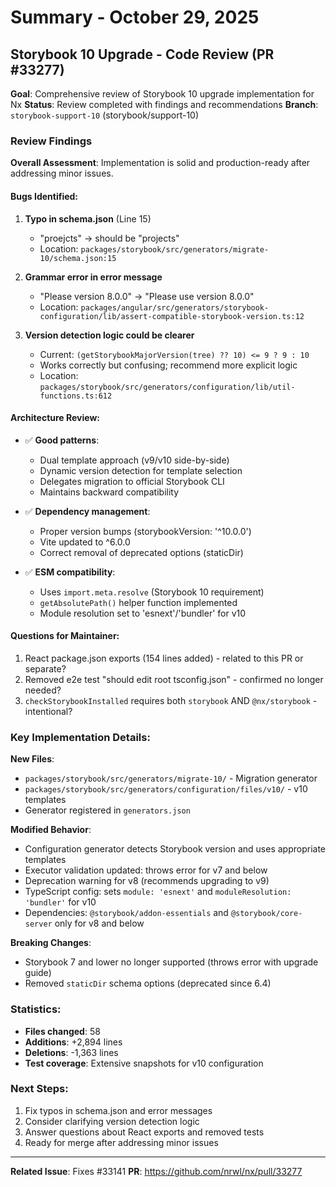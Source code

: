 # Summary - October 29, 2025

## Storybook 10 Upgrade - Code Review (PR #33277)

**Goal**: Comprehensive review of Storybook 10 upgrade implementation for Nx
**Status**: Review completed with findings and recommendations
**Branch**: `storybook-support-10` (storybook/support-10)

### Review Findings

**Overall Assessment**: Implementation is solid and production-ready after addressing minor issues.

#### Bugs Identified:
1. **Typo in schema.json** (Line 15)
   - "proejcts" → should be "projects"
   - Location: `packages/storybook/src/generators/migrate-10/schema.json:15`

2. **Grammar error in error message**
   - "Please version 8.0.0" → "Please use version 8.0.0"
   - Location: `packages/angular/src/generators/storybook-configuration/lib/assert-compatible-storybook-version.ts:12`

3. **Version detection logic could be clearer**
   - Current: `(getStorybookMajorVersion(tree) ?? 10) <= 9 ? 9 : 10`
   - Works correctly but confusing; recommend more explicit logic
   - Location: `packages/storybook/src/generators/configuration/lib/util-functions.ts:612`

#### Architecture Review:
- ✅ **Good patterns**:
  - Dual template approach (v9/v10 side-by-side)
  - Dynamic version detection for template selection
  - Delegates migration to official Storybook CLI
  - Maintains backward compatibility

- ✅ **Dependency management**:
  - Proper version bumps (storybookVersion: '^10.0.0')
  - Vite updated to ^6.0.0
  - Correct removal of deprecated options (staticDir)

- ✅ **ESM compatibility**:
  - Uses `import.meta.resolve` (Storybook 10 requirement)
  - `getAbsolutePath()` helper function implemented
  - Module resolution set to 'esnext'/'bundler' for v10

#### Questions for Maintainer:
1. React package.json exports (154 lines added) - related to this PR or separate?
2. Removed e2e test "should edit root tsconfig.json" - confirmed no longer needed?
3. `checkStorybookInstalled` requires both `storybook` AND `@nx/storybook` - intentional?

### Key Implementation Details:

**New Files**:
- `packages/storybook/src/generators/migrate-10/` - Migration generator
- `packages/storybook/src/generators/configuration/files/v10/` - v10 templates
- Generator registered in `generators.json`

**Modified Behavior**:
- Configuration generator detects Storybook version and uses appropriate templates
- Executor validation updated: throws error for v7 and below
- Deprecation warning for v8 (recommends upgrading to v9)
- TypeScript config: sets `module: 'esnext'` and `moduleResolution: 'bundler'` for v10
- Dependencies: `@storybook/addon-essentials` and `@storybook/core-server` only for v8 and below

**Breaking Changes**:
- Storybook 7 and lower no longer supported (throws error with upgrade guide)
- Removed `staticDir` schema options (deprecated since 6.4)

### Statistics:
- **Files changed**: 58
- **Additions**: +2,894 lines
- **Deletions**: -1,363 lines
- **Test coverage**: Extensive snapshots for v10 configuration

### Next Steps:
1. Fix typos in schema.json and error messages
2. Consider clarifying version detection logic
3. Answer questions about React exports and removed tests
4. Ready for merge after addressing minor issues

---

**Related Issue**: Fixes #33141
**PR**: https://github.com/nrwl/nx/pull/33277
